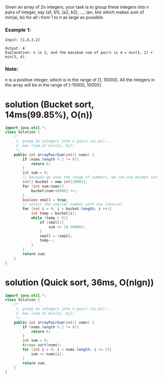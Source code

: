 Given an array of 2n integers, your task is to group these integers into n pairs of integer, say (a1, b1), (a2, b2), ..., (an, bn) which makes sum of min(ai, bi) for all i from 1 to n as large as possible.

### Example 1:
```
Input: [1,4,3,2]

Output: 4
Explanation: n is 2, and the maximum sum of pairs is 4 = min(1, 2) + min(3, 4).
```
### Note:
n is a positive integer, which is in the range of [1, 10000].
All the integers in the array will be in the range of [-10000, 10000].

# solution (Bucket sort, 14ms(99.85%), O(n))
```java
import java.util.*;
class Solution {
    /* 
     1. group 2n integers into n pairs (ai,bi)...
     2. max (sum of min(ai, bi))
     */
    public int arrayPairSum(int[] nums) {
        if (nums.length % 2 != 0){
            return 0;
        }
        int sum = 0;
        // because we know the range of numbers, we can use bucket sort algorithm to be faster.
        int[] bucket = new int[20001];
        for (int num:nums){
            bucket[num+10000] ++;
        }
        boolean small = true;
        // select the smaller number with one interval
        for (int i = 0; i < bucket.length; i ++){
            int temp = bucket[i];
            while (temp > 0){
                if (small){
                    sum += (i-10000);
                }
                small = !small;
                temp--;
            }
        }
        return sum;
    }
}
```

# solution (Quick sort, 36ms, O(nlgn))
```java
import java.util.*;
class Solution {
    /* 
     1. group 2n integers into n pairs (ai,bi)...
     2. max (sum of min(ai, bi))
     */
    public int arrayPairSum(int[] nums) {
        if (nums.length % 2 != 0){
            return 0;
        }
        int sum = 0;
        Arrays.sort(nums);
        for (int i = 0; i < nums.length; i += 2){
            sum += nums[i];
        }
        return sum;
    }
}
```
